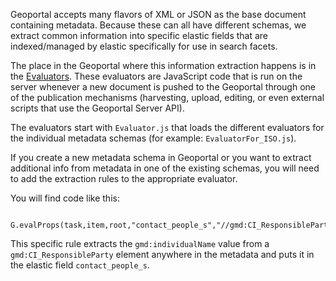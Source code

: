 Geoportal accepts many flavors of XML or JSON as the base document containing metadata. Because these can all have different schemas, we extract common information into specific elastic fields that are indexed/managed by elastic specifically for use in search facets.

The place in the Geoportal where this information extraction happens is in the [Evaluators](https://github.com/Esri/geoportal-server-catalog/tree/master/geoportal/src/main/resources/metadata/js). These evaluators are JavaScript code that is run on the server whenever a new document is pushed to the Geoportal through one of the publication mechanisms (harvesting, upload, editing, or even external scripts that use the Geoportal Server API).

The evaluators start with ```Evaluator.js``` that loads the different evaluators for the individual metadata schemas (for example: ```EvaluatorFor_ISO.js```).

If you create a new metadata schema in Geoportal or you want to extract additional info from metadata in one of the existing schemas, you will need to add the extraction rules to the appropriate evaluator.

You will find code like this:
```
    G.evalProps(task,item,root,"contact_people_s","//gmd:CI_ResponsibleParty/gmd:individualName/*/text()");
```

This specific rule extracts the ```gmd:individualName``` value from a ```gmd:CI_ResponsibleParty``` element anywhere in the metadata and puts it in the elastic field ```contact_people_s```.